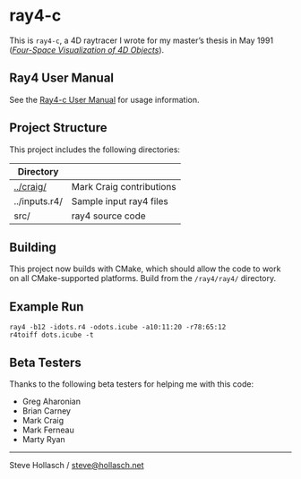 ray4-c
====================================================================================================

This is `ray4-c`, a 4D raytracer I wrote for my master’s thesis in May 1991
([_Four-Space Visualization of 4D Objects_][thesis]).

Ray4 User Manual
-----------------
See the [Ray4-c User Manual][] for usage information.


Project Structure
------------------
This project includes the following directories:

  | Directory      |                                             |
  |----------------|---------------------------------------------|
  | [../craig/][]  | Mark Craig contributions                    |
  | ../inputs.r4/  | Sample input ray4 files                     |
  | src/           | ray4 source code                            |


Building
---------
This project now builds with CMake, which should allow the code to work on all CMake-supported
platforms. Build from the `/ray4/ray4/` directory.


Example Run
-----------

    ray4 -b12 -idots.r4 -odots.icube -a10:11:20 -r78:65:12
    r4toiff dots.icube -t


Beta Testers
------------
Thanks to the following beta testers for helping me with this code:

  - Greg Aharonian
  - Brian Carney
  - Mark Craig
  - Mark Ferneau
  - Marty Ryan

----
Steve Hollasch / steve@hollasch.net



[../craig/]:             ../craig/README.md
[Ray4-c User Manual]: ray4-c.md
[thesis]:             https://hollasch.github.io/ray4/Four-Space_Visualization_of_4D_Objects.html
